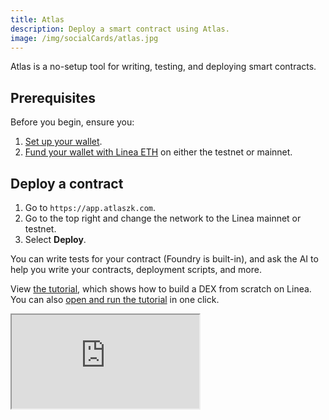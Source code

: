 ```yaml
---
title: Atlas
description: Deploy a smart contract using Atlas.
image: /img/socialCards/atlas.jpg
---
```


Atlas is a no-setup tool for writing, testing, and deploying smart contracts.

## Prerequisites

Before you begin, ensure you:

1. [Set up your wallet](../../../use-mainnet/set-up-your-wallet.mdx).
1. [Fund your wallet with Linea ETH](../../../use-mainnet/fund.mdx) on either the testnet or mainnet.

## Deploy a contract

1. Go to `https://app.atlaszk.com`.
1. Go to the top right and change the network to the Linea mainnet or testnet.
1. Select **Deploy**.

You can write tests for your contract (Foundry is built-in), and ask the AI to help you write your
contracts, deployment scripts, and more.

View [the tutorial](https://www.youtube.com/embed/mnyYizj3l_8?si=eVXHsWWZxlg9EU4D), which shows how to build a
DEX from scratch on Linea. You can also [open and run the tutorial](https://app.atlaszk.com/projects?template=https://github.com/sameesiddiqui/LilDex&open=LilDex.sol) in one click.

<div class="center-container">
    <div class="video-container">
      <iframe
        class="video-iframe"
        src="https://www.youtube.com/embed/mnyYizj3l_8?si=eVXHsWWZxlg9EU4D"
        title="How to build a DEX (like uniswap) in 1 smart contract"
        allow="accelerometer; autoplay; clipboard-write; encrypted-media; gyroscope; picture-in-picture; web-share"
        allowFullScreen></iframe>
    </div>
</div>
